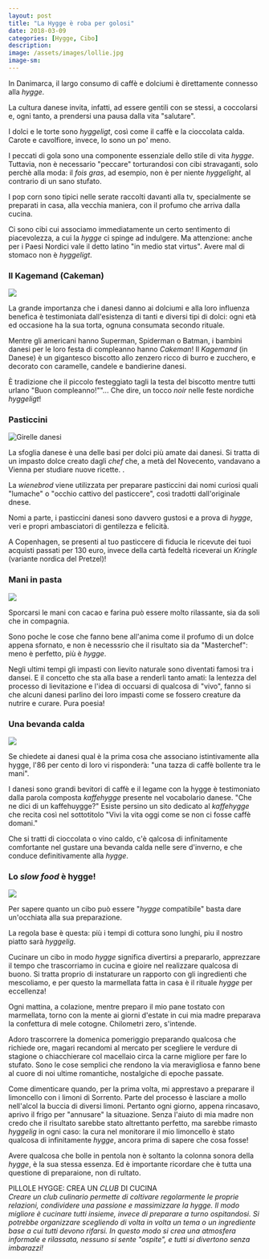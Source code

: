 ```yaml
---
layout: post
title: "La Hygge è roba per golosi"
date: 2018-03-09
categories: [Hygge, Cibo]
description:
image: /assets/images/lollie.jpg
image-sm:
---
```

In Danimarca, il largo consumo di caffè e dolciumi è direttamente connesso alla _hygge_.  

La cultura danese invita, infatti, ad essere gentili con se stessi, a coccolarsi e, ogni tanto, a prendersi una pausa dalla vita "salutare".

I dolci e le torte sono _hyggeligt_, così come il caffè e la cioccolata calda. Carote e cavolfiore, invece, lo sono un po' meno.

I peccati di gola sono una componente essenziale dello stile di vita _hygge_. Tuttavia, non è necessario "peccare" torturandosi con cibi stravaganti, solo perchè alla moda: il _fois gras_, ad esempio, non è per niente _hyggelight_, al contrario di un sano stufato.

I pop corn sono tipici nelle serate raccolti davanti alla tv, specialmente se preparati in casa, alla vecchia maniera, con il profumo che arriva dalla cucina.

Ci sono cibi cui associamo immediatamente un certo sentimento di piacevolezza,  a cui la _hygge_ ci spinge ad indulgere. Ma attenzione: anche per i Paesi Nordici vale il detto latino "in medio stat virtus". Avere mal di stomaco non è _hyggeligt_.  



### Il Kagemand (Cakeman)  

![](/assets/images/kagemand.jpg)


La grande importanza che i danesi danno ai dolciumi e alla loro influenza benefica è testimoniata dall'esistenza di tanti e diversi tipi di dolci: ogni età ed occasione ha la sua torta, ognuna consumata secondo rituale.


Mentre gli americani hanno Superman, Spiderman o Batman, i bambini danesi per le loro festa di compleanno hanno _Cakeman_! Il _Kagemand_ (in Danese) è un gigantesco biscotto allo zenzero ricco di burro e zucchero, e decorato con caramelle, candele e bandierine danesi.


È tradizione che il piccolo festeggiato tagli la testa del biscotto mentre tutti urlano "Buon compleanno!""... Che dire, un tocco _noir_ nelle feste nordiche _hyggeligt_!  



### Pasticcini

![Girelle danesi](/assets/images/pastries.jpg)  

La sfoglia danese è una delle basi per dolci più amate dai danesi. Si tratta di un impasto dolce creato dagli _chef_ che, a metà del Novecento, vandavano a Vienna per studiare nuove ricette.   .

La _wienebrod_ viene utilizzata per preparare pasticcini dai nomi curiosi quali "lumache" o "occhio cattivo del pasticcere", così tradotti dall'originale dnese.

Nomi a parte, i pasticcini danesi sono davvero gustosi e a prova di _hygge_, veri e propri ambasciatori di gentilezza e felicità.  

A Copenhagen, se presenti al tuo pasticcere di fiducia le ricevute dei tuoi acquisti passati per 130 euro, invece della cartà fedeltà riceverai un _Kringle_ (variante nordica del Pretzel)!

### Mani in pasta  

![](/assets/images/pasticciare.jpg)


Sporcarsi le mani con cacao e farina può essere molto rilassante, sia da soli che in compagnia.

Sono poche le cose che fanno bene all'anima come il profumo di un dolce appena sfornato, e non è necesssrio che il risultato sia da "Masterchef": meno è perfetto, più è _hygge_.  


Negli ultimi tempi gli impasti con lievito naturale sono diventati famosi tra i dansei. E il concetto che sta alla base a renderli tanto amati: la lentezza del processo di lievitazione e l'idea di occuarsi di qualcosa di "vivo", fanno si che alcuni danesi parlino dei loro impasti come se fossero creature da nutrire e curare. Pura poesia!  




### Una bevanda calda  


![](/assets/images/cappuccino.jpg)  


Se chiedete ai danesi qual è la prima cosa che associano istintivamente alla hygge, l'86 per cento di loro vi risponderà: "una tazza di caffè bollente tra le mani".  

I danesi sono grandi bevitori di caffè e il legame con la hygge è testimoniato dalla parola composta _kaffehygge_ presente nel vocabolario danese. "Che ne dici di un kaffehuygge?" Esiste persino un sito dedicato al _kaffehygge_ che recita così nel sottotitolo "Vivi la vita oggi come se non ci fosse caffè domani."  

Che si tratti di cioccolata o vino caldo, c'è qalcosa di infinitamente comfortante nel gustare una bevanda calda nelle sere d'inverno, e che conduce definitivamente alla _hygge_.    

### Lo _slow food_ è hygge!  

![](/assets/images/jam.jpg)  


Per sapere quanto un cibo può essere "_hygge_ compatibile" basta dare un'occhiata alla sua preparazione.  

La regola base è questa: più i tempi di cottura sono lunghi, piu il nostro piatto sarà _hyggelig_.  

Cucinare un cibo in modo _hygge_ significa divertirsi a prepararlo, apprezzare il tempo che trascorriamo in cucina e gioire nel realizzare qualcosa di buono. Si tratta proprio di instaturare un rapporto con gli ingredienti che mescoliamo, e per questo la marmellata fatta in casa è il rituale _hygge_ per eccellenza!  

Ogni  mattina, a colazione, mentre preparo il mio pane tostato con marmellata, torno con la mente ai giorni d'estate in cui mia madre preparava la confettura di mele cotogne. Chilometri zero, s'intende.

Adoro trascorrere la domenica pomeriggio preparando qualcosa che richiede ore, magari recandomi al mercato per scegliere le verdure di stagione o chiacchierare col macellaio circa la carne migliore per fare lo stufato. Sono le cose semplici che rendono la via meravigliosa e fanno bene al cuore di noi ultime romantiche, nostalgiche di epoche passate.

Come dimenticare quando, per la prima volta, mi apprestavo a preparare il limoncello con i limoni di Sorrento. Parte del processo è lasciare a mollo nell'alcol la buccia di diversi limoni. Pertanto ogni giorno, appena rincasavo, aprivo il frigo per "annusare" la situazione. Senza l'aiuto di mia madre non credo che il risultato sarebbe stato altrettanto perfetto, ma sarebbe rimasto _hyggelig_ in ogni caso: la cura nel  monitorare il mio limoncello è stato qualcosa di infinitamente _hygge_, ancora prima di sapere che cosa fosse!  

Avere qualcosa che bolle in pentola non è soltanto la colonna sonora della _hygge_, è la sua stessa essenza. Ed è importante ricordare che è tutta una questione di preparaione, non di rultato.  


PILLOLE HYGGE: CREA UN _CLUB_ DI CUCINA    
_Creare un club culinario permette di coltivare regolarmente le proprie relazioni, condividere una passione e massimizzare la hygge. Il modo migliore è cucinare tutti insieme, invece di preparare a turno ospitandosi. Si potrebbe organizzare scegliendo di volta in volta un tema o un ingrediente base a cui tutti devono rifarsi. In questo modo si crea una atmosfera informale e rilassata, nessuno si sente "ospite", e tutti si divertono senza imbarazzi!_  
